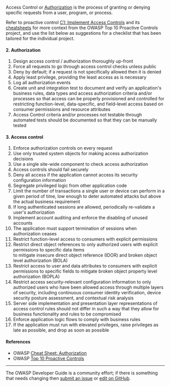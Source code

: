 Access Control or [Authorization][csauthz] is the process of granting or denying specific requests
from a user, program, or process.

Refer to proactive control [C1: Implement Access Controls][control1] and its [cheatsheets][csproactive-c7]
for more context from the OWASP Top 10 Proactive Controls project,
and use the list below as suggestions for a checklist that has been tailored for the individual project.

#### 2. Authorization

1. Design access control / authorization thoroughly up-front
2. Force all requests to go through access control checks unless public
3. Deny by default; if a request is not specifically allowed then it is denied
4. Apply least privilege, providing the least access as is necessary
5. Log all authorization events
6. Create unit and integration test to document and verify an application's business rules, data types and access
   authorization criteria and/or processes so that access can be properly provisioned and controlled for restricting
   function-level, data-specific, and field-level access based on consumer permissions and resource attributes
7. Access Control criteria and/or processes not testable through automated tests should be documented so that they
   can be manually tested

#### 3. Access control

1. Enforce authorization controls on every request
2. Use only trusted system objects for making access authorization decisions
3. Use a single site-wide component to check access authorization
4. Access controls should fail securely
5. Deny all access if the application cannot access its security configuration information
6. Segregate privileged logic from other application code
7. Limit the number of transactions a single user or device can perform in a given period of time,
    low enough to deter automated attacks but above the actual business requirement
8. If long authenticated sessions are allowed, periodically re-validate a user's authorization
9. Implement account auditing and enforce the disabling of unused accounts
10. The application must support termination of sessions when authorization ceases
11. Restrict function-level access to consumers with explicit permissions
12. Restrict direct object references to only authorized users with explicit permissions to specific data items  
    to mitigate insecure direct object reference (IDOR) and broken object level authorization (BOLA)
13. Restrict access to user and data attributes to consumers with explicit permissions to specific fields to mitigate broken
    object property level authorization (BOPLA)
14. Restrict access security-relevant configuration information to only authorized users who have been allowed access through
    multiple layers of security, including continuous consumer identity verification, device security posture assessment, and
    contextual risk analysis
15. Server side implementation and presentation layer representations of access control rules should not differ in such a way
    that they allow for business functionality and rules to be compromised
16. Enforce application logic flows to comply with business rules
17. If the application must run with elevated privileges, raise privileges as late as possible, and drop as soon as possible

#### References

* OWASP [Cheat Sheet: Authorization][csauthz]
* OWASP [Top 10 Proactive Controls][proactive10]

----

The OWASP Developer Guide is a community effort; if there is something that needs changing
then [submit an issue][issue060207] or [edit on GitHub][edit060207].

[csproactive-c7]: https://cheatsheetseries.owasp.org/IndexProactiveControls.html#c7-enforce-access-controls
[control1]: https://top10proactive.owasp.org/the-top-10/c1-accesscontrol/
[csauthz]: https://cheatsheetseries.owasp.org/cheatsheets/Authorization_Cheat_Sheet
[edit060207]: https://github.com/OWASP/DevGuide/blob/main/docs/en/04-design/02-web-app-checklist/07-access-controls.md
[issue060207]: https://github.com/OWASP/DevGuide/issues/new?labels=enhancement&template=request.md&title=Update:%2004-design/02-web-app-checklist/07-access-controls
[proactive10]: https://top10proactive.owasp.org/
